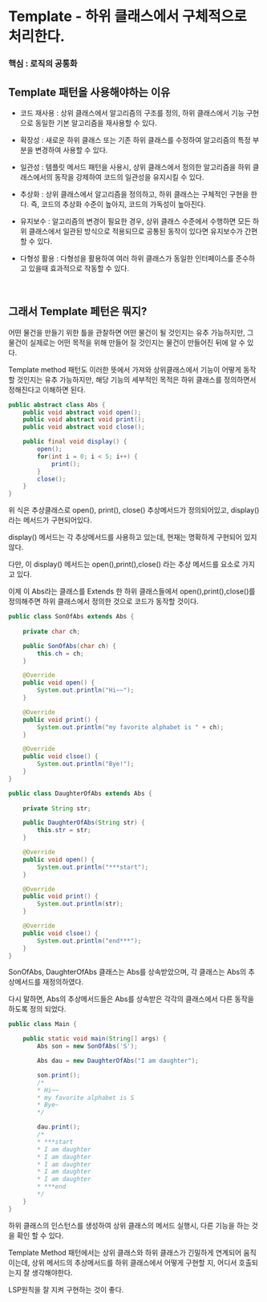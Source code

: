 # Template - 하위 클래스에서 구체적으로 처리한다.

 ### 핵심 : 로직의 공통화

## Template 패턴을 사용해야하는 이유
 - 코드 재사용 : 상위 클래스에서 알고리즘의 구조를 정의, 하위 클래스에서 기능 구현으로 동일한 기본 알고리즘을 재사용할 수 있다.

 - 확장성 : 새로운 하위 클래스 또는 기존 하위 클래스를 수정하여 알고리즘의 특정 부분을 변경하여 사용할 수 있다.

 - 일관성 : 템플릿 메서드 패턴을 사용시, 상위 클래스에서 정의한 알고리즘을 하위 클래스에서의 동작을 강제하여 코드의 일관성을 유지시킬 수 있다.

 - 추상화 : 상위 클래스에서 알고리즘을 정의하고, 하위 클래스는 구체적인 구현을 한다. 즉, 코드의 추상화 수준이 높아지, 코드의 가독성이 높아진다.

 - 유지보수 : 알고리즘의 변경이 필요한 경우, 상위 클래스 수준에서 수행하면 모든 하위 클래스에서 일관된 방식으로 적용되므로 공통된 동작이 있다면 유지보수가 간편할 수 있다.

 - 다형성 활용 : 다형성을 활용하여 여러 하위 클래스가 동일한 인터페이스를 준수하고 있을때 효과적으로 작동할 수 있다.
<br>

## 그래서 Template 페턴은 뭐지?

어떤 물건을 만들기 위한 틀을 관찰하면 어떤 물건이 될 것인지는 유추 가능하지만, 그 물건이
실제로는 어떤 목적을 위해 만들어 질 것인지는 물건이 만들어진 뒤에 알 수 있다.

Template method 패턴도 이러한 뜻에서 가져와
상위클래스에서 기능이 어떻게 동작할 것인지는 유추 가능하지만, 해당 기능의 세부적인 목적은
하위 클래스를 정의하면서 정해진다고 이해하면 된다.
 
``` java
public abstract class Abs {
    public void abstract void open();
    public void abstract void print();
    public void abstract void close();

    public final void display() {
        open();
        for(int i = 0; i < 5; i++) {
            print();
        }
        close();
    }
}
```

위 식은 추상클래스로 open(), print(), close() 추상메서드가 정의되어있고,
display()라는 메서드가 구현되어있다.


display() 메서드는 각 추상메서드를 사용하고 있는데, 현재는 명확하게 구현되어 있지 않다.


다만, 이 display() 메서드는 open(),print(),close() 라는 추상 메서드를 요소로 가지고 있다.


이제 이 Abs라는 클래스를 Extends 한 하위 클래스들에서 open(),print(),close()를 정의해주면
하위 클래스에서 정의한 것으로 코드가 동작할 것이다.


```java
public class SonOfAbs extends Abs {
    
    private char ch;

    public SonOfAbs(char ch) {
        this.ch = ch;
    }

    @Override
    public void open() {
        System.out.println("Hi~~");
    }

    @Override
    public void print() {
        System.out.println("my favorite alphabet is " + ch);
    }

    @Override
    public void clsoe() {
        System.out.println("Bye!");
    }
}
```

```java
public class DaughterOfAbs extends Abs {
    
    private String str;

    public DaughterOfAbs(String str) {
        this.str = str;
    }

    @Override
    public void open() {
        System.out.println("***start");
    }

    @Override
    public void print() {
        System.out.println(str);
    }

    @Override
    public void clsoe() {
        System.out.println("end***");
    }
}
```

SonOfAbs, DaughterOfAbs 클래스는 Abs를 상속받았으며, 각 클래스는 Abs의 추상메서드를 재정의하였다.

다시 말하면, Abs의 추상메서드들은 Abs를 상속받은 각각의 클래스에서 다른 동작을 하도록 정의 되었다. 

```java
public class Main {

    public static void main(String[] args) {
        Abs son = new SonOfAbs('S');

        Abs dau = new DaughterOfAbs("I am daughter");

        son.print();
        /*
        * Hi~~
        * my favorite alphabet is S
        * Bye~
        */

        dau.print();
        /*
        * ***start
        * I am daughter
        * I am daughter
        * I am daughter
        * I am daughter
        * I am daughter
        * ***end
        */
    }
}
```
하위 클래스의 인스턴스를 생성하여 상위 클래스의 메서드 실행시, 다른 기능을 하는 것을 확인 할 수 있다.

Template Method 패턴에서는 상위 클래스와 하위 클래스가 긴밀하게 연계되어 움직이는데,
상위 메서드의 추상메서드를 하위 클래스에서 어떻게 구현할 지, 어디서 호출되는지 잘 생각해야한다.

LSP원칙을 잘 지켜 구현하는 것이 좋다.
